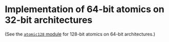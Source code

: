 # Implementation of 64-bit atomics on 32-bit architectures

(See the [`atomic128` module](../atomic128) for 128-bit atomics on 64-bit architectures.)
